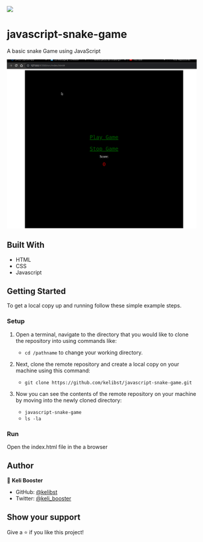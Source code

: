 ![](https://img.shields.io/badge/Microverse-blueviolet)

# javascript-snake-game

A basic snake Game using JavaScript

![screenshot](./screenshot.gif)

## Built With

- HTML
- CSS
- Javascript

## Getting Started

To get a local copy up and running follow these simple example steps.

### Setup

1.  Open a terminal, navigate to the directory that you would like to clone the repository into using commands like:

    - `cd /pathname` to change your working directory.

2.  Next, clone the remote repository and create a local copy on your machine using this command:

    - `git clone https://github.com/kelibst/javascript-snake-game.git`

3.  Now you can see the contents of the remote repository on your machine by moving into the newly cloned directory:

    - `javascript-snake-game`
    - `ls -la`

### Run

Open the index.html file in the a browser

## Author

👤 **Keli Booster**

- GitHub: [@kelibst](https://github.com/kelibst)
- Twitter: [@keli_booster](https://twitter.com/fizzo_geek)

## Show your support

Give a ⭐️ if you like this project!
